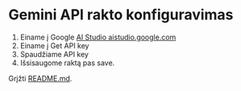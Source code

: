 # Gemini API rakto konfiguravimas

1. Einame į Google [AI Studio aistudio.google.com](https://aistudio.google.com)
2. Einame į Get API key
3. Spaudžiame API key
4. Išsisaugome raktą pas save.


Grįžti [README.md](../README.md).